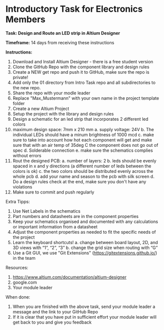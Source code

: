 # Introductory Task for Electronics Members



**Task: Design and Route an LED strip in Altium Designer**



**Timeframe:** 14 days from receiving these instructions



**Instructions:**

1. Download and Install Altium Designer - there is a free student version
2. Clone the GitHub Repo with the component library and design rules
3. Create a NEW get repo and push it to GitHub, make sure the repo is private!
4. Add only the 01 directory from Intro Task repo and all subdirectories to the new repo.
5. Share the repo with your modle leader
6. Replace "Max_Mustermann" with your own name in the project template folder 
7. Create a new Altium Project
8. Setup the project with the library and design rules
9. Design a schematic for an led strip that incorporates 2 different led colors
10. maximum design space: 7mm x 210 mm
  a. supply voltage: 24V
  b. The individual LEDs should have a minum brightness of 1000 mcd
  c. make sure to take into account how hot each component will get and make sure that with an air temp of 35deg C the component does not go out of spec
  d. Solderable connection
  e. make sure the schematics complies without errors
11. Rout the designed PCB:
  a. number of layers: 2
  b. leds should be evenly spaced in x and y directions (a different number of leds between the colors is ok)
  c. the two colors should be distributed evenly across the whole pcb
  d. add your name and season to the pcb with silk screen
  d. Do a design rules check at the end, make sure you don't have any violations
12. Make sure to commit and push regularly 


Extra Tipps:
1. Use Net Labels in the schematics
2. Part numbers and datasheets are in the component properties
3. Keep your schematics organised and documented with any calculations or important information from a datasheet
4. Adjust the component properties as needed to fit the specific needs of the project
5. Learn the keyboard shortcuts!
  a. change between board layout, 2D, and 3D views with “1”, “2”, “3”
  b. change the grid size when routing with “G”
6. Use a Git GUI, we use "Git Extensions" (https://gitextensions.github.io/) in the team


Resources:
1. https://www.altium.com/documentation/altium-designer
2. google.com
3. Your module leader


When done:
1. When you are finished with the above task, send your module leader a message and the link to your GitHub Repo
2. If it is clear that you have put in sufficient effort your module leader will get back to you and give you feedback

